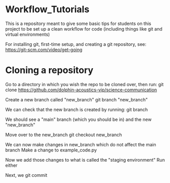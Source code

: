 # Workflow_Tutorials
This is a repository meant to give some basic tips for students on this project to be set up a clean workflow for code (including things like git and virtual environments) 

For installing git, first-time setup, and creating a git repository, see: https://git-scm.com/video/get-going

# Cloning a repository
Go to a directory in which you wish the repo to be cloned over, then run:
git clone https://github.com/dolphin-acoustics-vip/science-communication

Create a new branch called "new_branch"
git branch "new_branch"

We can check that the new branch is created by running:
git branch

We should see a "main" branch (which you should be in) and the new "new_branch"

Move over to the new_branch
git checkout new_branch

We can now make changes in new_branch which do not affect the main branch
Make a change to example_code.py

Now we add those changes to what is called the "staging environment"
Run either


Next, we 
git commit
